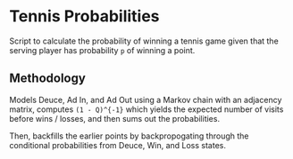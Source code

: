 # Tennis Probabilities

Script to calculate the probability of winning a tennis game given that the serving player has probability `p` of winning a point.

## Methodology

Models Deuce, Ad In, and Ad Out using a Markov chain with an adjacency matrix, computes `(1 - Q)^{-1}` which yields the expected number of visits before wins / losses, and then sums out the probabilities.

Then, backfills the earlier points by backpropogating through the conditional probabilities from Deuce, Win, and Loss states.

